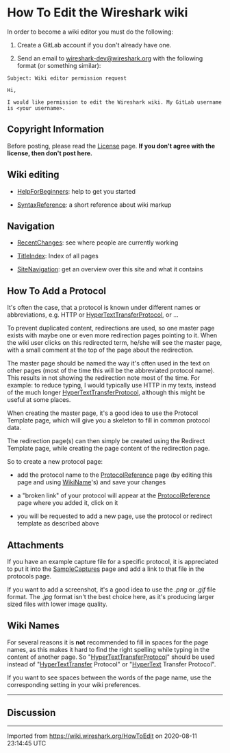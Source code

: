 # How To Edit the Wireshark wiki

In order to become a wiki editor you must do the following:

1. Create a GitLab account if you don't already have one.

2. Send an email to wireshark-dev@wireshark.org with the following format (or something similar):
```
Subject: Wiki editor permission request

Hi,

I would like permission to edit the Wireshark wiki. My GitLab username is <your username>.
```

## Copyright Information

Before posting, please read the [License](/License) page. **If you don't agree with the license, then don't post here.**

## Wiki editing

  - [HelpForBeginners](/HelpForBeginners): help to get you started

  - [SyntaxReference](/SyntaxReference): a short reference about wiki markup

## Navigation

  - [RecentChanges](/RecentChanges): see where people are currently working

  - [TitleIndex](/TitleIndex): Index of all pages

  - [SiteNavigation](/SiteNavigation): get an overview over this site and what it contains

## How To Add a Protocol

It's often the case, that a protocol is known under different names or abbreviations, e.g. HTTP or [HyperTextTransferProtocol](/HyperTextTransferProtocol), or ...

To prevent duplicated content, redirections are used, so one master page exists with maybe one or even more redirection pages pointing to it. When the wiki user clicks on this redirected term, he/she will see the master page, with a small comment at the top of the page about the redirection.

The master page should be named the way it's often used in the text on other pages (most of the time this will be the abbreviated protocol name). This results in not showing the redirection note most of the time. For example: to reduce typing, I would typically use HTTP in my texts, instead of the much longer [HyperTextTransferProtocol](/HyperTextTransferProtocol), although this might be useful at some places.

When creating the master page, it's a good idea to use the Protocol Template page, which will give you a skeleton to fill in common protocol data.

The redirection page(s) can then simply be created using the Redirect Template page, while creating the page content of the redirection page.

So to create a new protocol page:

  - add the protocol name to the [ProtocolReference](/ProtocolReference) page (by editing this page and using [WikiName](/WikiName)'s) and save your changes

  - a "broken link" of your protocol will appear at the [ProtocolReference](/ProtocolReference) page where you added it, click on it

  - you will be requested to add a new page, use the protocol or redirect template as described above

## Attachments

If you have an example capture file for a specific protocol, it is appreciated to put it into the [SampleCaptures](/SampleCaptures) page and add a link to that file in the protocols page.

If you want to add a screenshot, it's a good idea to use the *.png* or *.gif* file format. The *.jpg* format isn't the best choice here, as it's producing larger sized files with lower image quality.

## Wiki Names

For several reasons it is **not** recommended to fill in spaces for the page names, as this makes it hard to find the right spelling while typing in the content of another page. So "[HyperTextTransferProtocol](/HyperTextTransferProtocol)" should be used instead of "[HyperTextTransfer](/HyperTextTransfer) Protocol" or "[HyperText](/HyperText) Transfer Protocol".

If you want to see spaces between the words of the page name, use the corresponding setting in your wiki preferences.

-----

## Discussion

---

Imported from https://wiki.wireshark.org/HowToEdit on 2020-08-11 23:14:45 UTC
